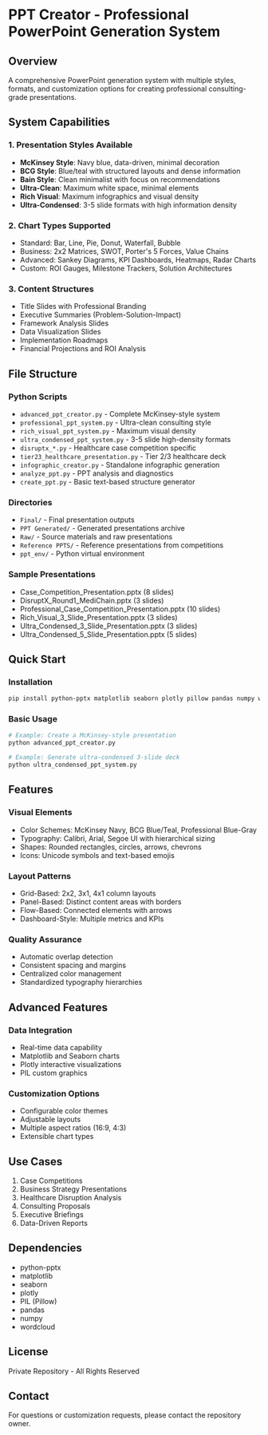 # PPT Creator - Professional PowerPoint Generation System

## Overview
A comprehensive PowerPoint generation system with multiple styles, formats, and customization options for creating professional consulting-grade presentations.

## System Capabilities

### 1. Presentation Styles Available
- **McKinsey Style**: Navy blue, data-driven, minimal decoration
- **BCG Style**: Blue/teal with structured layouts and dense information
- **Bain Style**: Clean minimalist with focus on recommendations
- **Ultra-Clean**: Maximum white space, minimal elements
- **Rich Visual**: Maximum infographics and visual density
- **Ultra-Condensed**: 3-5 slide formats with high information density

### 2. Chart Types Supported
- Standard: Bar, Line, Pie, Donut, Waterfall, Bubble
- Business: 2x2 Matrices, SWOT, Porter's 5 Forces, Value Chains
- Advanced: Sankey Diagrams, KPI Dashboards, Heatmaps, Radar Charts
- Custom: ROI Gauges, Milestone Trackers, Solution Architectures

### 3. Content Structures
- Title Slides with Professional Branding
- Executive Summaries (Problem-Solution-Impact)
- Framework Analysis Slides
- Data Visualization Slides
- Implementation Roadmaps
- Financial Projections and ROI Analysis

## File Structure

### Python Scripts
- `advanced_ppt_creator.py` - Complete McKinsey-style system
- `professional_ppt_system.py` - Ultra-clean consulting style
- `rich_visual_ppt_system.py` - Maximum visual density
- `ultra_condensed_ppt_system.py` - 3-5 slide high-density formats
- `disruptx_*.py` - Healthcare case competition specific
- `tier23_healthcare_presentation.py` - Tier 2/3 healthcare deck
- `infographic_creator.py` - Standalone infographic generation
- `analyze_ppt.py` - PPT analysis and diagnostics
- `create_ppt.py` - Basic text-based structure generator

### Directories
- `Final/` - Final presentation outputs
- `PPT Generated/` - Generated presentations archive
- `Raw/` - Source materials and raw presentations
- `Reference PPTS/` - Reference presentations from competitions
- `ppt_env/` - Python virtual environment

### Sample Presentations
- Case_Competition_Presentation.pptx (8 slides)
- DisruptX_Round1_MediChain.pptx (3 slides)
- Professional_Case_Competition_Presentation.pptx (10 slides)
- Rich_Visual_3_Slide_Presentation.pptx (3 slides)
- Ultra_Condensed_3_Slide_Presentation.pptx (3 slides)
- Ultra_Condensed_5_Slide_Presentation.pptx (5 slides)

## Quick Start

### Installation
```bash
pip install python-pptx matplotlib seaborn plotly pillow pandas numpy wordcloud
```

### Basic Usage
```python
# Example: Create a McKinsey-style presentation
python advanced_ppt_creator.py

# Example: Generate ultra-condensed 3-slide deck
python ultra_condensed_ppt_system.py
```

## Features

### Visual Elements
- Color Schemes: McKinsey Navy, BCG Blue/Teal, Professional Blue-Gray
- Typography: Calibri, Arial, Segoe UI with hierarchical sizing
- Shapes: Rounded rectangles, circles, arrows, chevrons
- Icons: Unicode symbols and text-based emojis

### Layout Patterns
- Grid-Based: 2x2, 3x1, 4x1 column layouts
- Panel-Based: Distinct content areas with borders
- Flow-Based: Connected elements with arrows
- Dashboard-Style: Multiple metrics and KPIs

### Quality Assurance
- Automatic overlap detection
- Consistent spacing and margins
- Centralized color management
- Standardized typography hierarchies

## Advanced Features

### Data Integration
- Real-time data capability
- Matplotlib and Seaborn charts
- Plotly interactive visualizations
- PIL custom graphics

### Customization Options
- Configurable color themes
- Adjustable layouts
- Multiple aspect ratios (16:9, 4:3)
- Extensible chart types

## Use Cases
1. Case Competitions
2. Business Strategy Presentations
3. Healthcare Disruption Analysis
4. Consulting Proposals
5. Executive Briefings
6. Data-Driven Reports

## Dependencies
- python-pptx
- matplotlib
- seaborn
- plotly
- PIL (Pillow)
- pandas
- numpy
- wordcloud

## License
Private Repository - All Rights Reserved

## Contact
For questions or customization requests, please contact the repository owner.